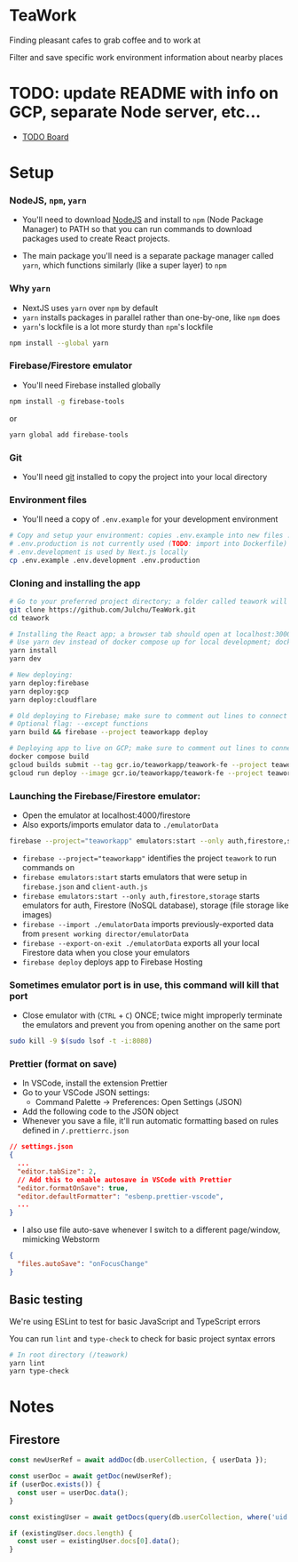 # TeaWork

Finding pleasant cafes to grab coffee and to work at

Filter and save specific work environment information about nearby places

# TODO: update README with info on GCP, separate Node server, etc...

- [TODO Board](https://github.com/users/Julchu/projects/6)

# Setup

### NodeJS, `npm`, `yarn`

- You'll need to download [NodeJS](https://nodejs.org/en/) and install to `npm` (Node Package Manager) to PATH so that
  you can run commands to download packages used to create React projects.

- The main package you'll need is a separate package manager called `yarn`, which functions similarly (like a super
  layer) to `npm`

### Why `yarn`

- NextJS uses `yarn` over `npm` by default
- `yarn` installs packages in parallel rather than one-by-one, like `npm` does
- `yarn`'s lockfile is a lot more sturdy than `npm`'s lockfile

```bash
npm install --global yarn
```

### Firebase/Firestore emulator

- You'll need Firebase installed globally

```zsh
npm install -g firebase-tools
```

or

```zsh
yarn global add firebase-tools
```

### Git

- You'll need [git](https://git-scm.com/downloads) installed to copy the project into your local directory

### Environment files

- You'll need a copy of `.env.example` for your development environment

```zsh
# Copy and setup your environment: copies .env.example into new files .env.development and .env.production
# .env.production is not currently used (TODO: import into Dockerfile)
# .env.development is used by Next.js locally
cp .env.example .env.development .env.production
```

### Cloning and installing the app

```zsh
# Go to your preferred project directory; a folder called teawork will be added
git clone https://github.com/Julchu/TeaWork.git
cd teawork

# Installing the React app; a browser tab should open at localhost:3000
# Use yarn dev instead of docker compose up for local development; docker compose up will use real production environment
yarn install
yarn dev

# New deploying:
yarn deploy:firebase
yarn deploy:gcp
yarn deploy:cloudflare

# Old deploying to Firebase; make sure to comment out lines to connect emulators in /lib/firebase/client-app.ts before deploying
# Optional flag: --except functions
yarn build && firebase --project teaworkapp deploy

# Deploying app to live on GCP; make sure to comment out lines to connect emulators in /lib/firebase/client-app.ts before deploying
docker compose build
gcloud builds submit --tag gcr.io/teaworkapp/teawork-fe --project teaworkapp
gcloud run deploy --image gcr.io/teaworkapp/teawork-fe --project teaworkapp --platform managed
```

### Launching the Firebase/Firestore emulator:

- Open the emulator at localhost:4000/firestore
- Also exports/imports emulator data to `./emulatorData`

```zsh
firebase --project="teaworkapp" emulators:start --only auth,firestore,storage --export-on-exit ./emulatorData --import ./emulatorData
```

- `firebase --project="teaworkapp"` identifies the project `teawork` to run commands on
- `firebase emulators:start` starts emulators that were setup in `firebase.json` and `client-auth.js`
- `firebase emulators:start --only auth,firestore,storage` starts emulators for auth, Firestore (NoSQL database),
  storage (file storage like images)
- `firebase --import ./emulatorData` imports previously-exported data from `present working director/emulatorData`
- `firebase --export-on-exit ./emulatorData` exports all your local Firestore data when you close your emulators
- `firebase deploy` deploys app to Firebase Hosting

### Sometimes emulator port is in use, this command will kill that port

- Close emulator with (`CTRL` + `C`) ONCE; twice might improperly terminate the emulators and prevent you from opening
  another on the same port

```zsh
sudo kill -9 $(sudo lsof -t -i:8080)
```

### Prettier (format on save)

- In VSCode, install the extension Prettier
- Go to your VSCode JSON settings:
  - Command Palette -> Preferences: Open Settings (JSON)
- Add the following code to the JSON object
- Whenever you save a file, it'll run automatic formatting based on rules defined in `/.prettierrc.json`

```json
// settings.json
{
  ...
  "editor.tabSize": 2,
  // Add this to enable autosave in VSCode with Prettier
  "editor.formatOnSave": true,
  "editor.defaultFormatter": "esbenp.prettier-vscode",
  ...
}
```

- I also use file auto-save whenever I switch to a different page/window, mimicking Webstorm

```json
{
  "files.autoSave": "onFocusChange"
}
```

## Basic testing

We're using ESLint to test for basic JavaScript and TypeScript errors

You can run `lint` and `type-check` to check for basic project syntax errors

```zsh
# In root directory (/teawork)
yarn lint
yarn type-check
```

# Notes

## Firestore

```ts
const newUserRef = await addDoc(db.userCollection, { userData });

const userDoc = await getDoc(newUserRef);
if (userDoc.exists()) {
  const user = userDoc.data();
}

const existingUser = await getDocs(query(db.userCollection, where('uid', '==', uid)));

if (existingUser.docs.length) {
  const user = existingUser.docs[0].data();
}
```

